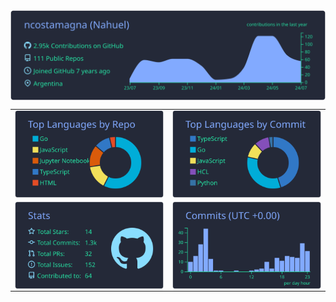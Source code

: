 <img src="https://raw.githubusercontent.com/ncostamagna/ncostamagna/master/profile-summary-card-output/blueberry/0-profile-details.svg" width="940em" align="center"/>

|||
| :-----------------------------------------------------------------------------------------------------------------------------------------------------------------------------------------------------: | :--------------------------------------------------------------------------------------------------------------------------------------------------------------------------------------: |
|                                           <img  width="450em" align="center" src="https://raw.githubusercontent.com/ncostamagna/ncostamagna/master/profile-summary-card-output/blueberry/1-repos-per-language.svg" alt="exbucks Streak" />                                           |  <img width="450em" align="center" alt="exbucks's Github stats"  src="https://raw.githubusercontent.com/ncostamagna/ncostamagna/master/profile-summary-card-output/blueberry/2-most-commit-language.svg" />   || :-----------------------------------------------------------------------------------------------------------------------------------------------------------------------------------------------------: | :--------------------------------------------------------------------------------------------------------------------------------------------------------------------------------------: |
|                                           <img  width="450em" align="center" src="https://raw.githubusercontent.com/ncostamagna/ncostamagna/master/profile-summary-card-output/blueberry/3-stats.svg" alt="exbucks Streak" />                                           |  <img width="450em" align="center" alt="exbucks's Github stats"  src="https://raw.githubusercontent.com/ncostamagna/ncostamagna/master/profile-summary-card-output/blueberry/4-productive-time.svg" />   || :-----------------------------------------------------------------------------------------------------------------------------------------------------------------------------------------------------: | :--------------------------------------------------------------------------------------------------------------------------------------------------------------------------------------: |



